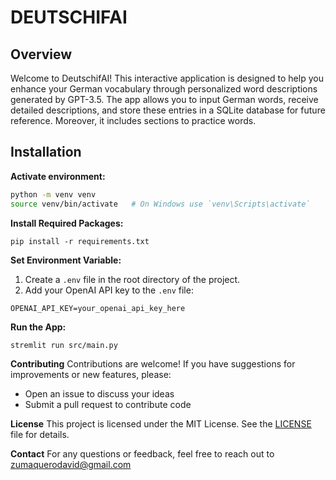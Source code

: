 # DEUTSCHIFAI

## Overview
Welcome to DeutschifAI! This interactive application is designed to help you enhance your German vocabulary through personalized word descriptions generated by GPT-3.5. The app allows you to input German words, receive detailed descriptions, and store these entries in a SQLite database for future reference. Moreover, it includes sections to practice words.

## Installation

**Activate environment:**
```bash
python -m venv venv
source venv/bin/activate   # On Windows use `venv\Scripts\activate`
```
**Install Required Packages:**
```
pip install -r requirements.txt
```

**Set Environment Variable:**

1. Create a `.env` file in the root directory of the project.
2. Add your OpenAI API key to the `.env` file:
```
OPENAI_API_KEY=your_openai_api_key_here
```

**Run the App:**
```bash
stremlit run src/main.py
```

**Contributing**
Contributions are welcome! If you have suggestions for improvements or new features, please:
* Open an issue to discuss your ideas
* Submit a pull request to contribute code

**License**
This project is licensed under the MIT License. See the [LICENSE](LICENSE) file for details.

**Contact**
For any questions or feedback, feel free to reach out to [zumaquerodavid@gmail.com](zumaquerodavid@gmail.com)
